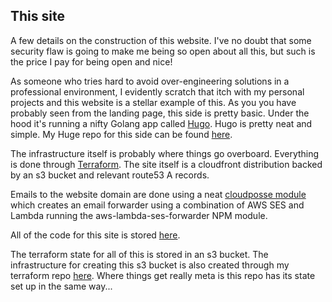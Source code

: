 
## **This site**

A few details on the construction of this website. I've no doubt that some security flaw is going to make me being so open about all this, but such is the price I pay for being open and nice!


As someone who tries hard to avoid over-engineering solutions in a professional environment, I evidently scratch that itch with my personal projects and this website is a stellar example of this. 
As you you have probably seen from the landing page, this side is pretty basic. Under the hood it's running a nifty Golang app called [Hugo](https://gohugo.io/). Hugo is pretty neat and simple. My Huge repo for this side can be found [here](https://github.com/DarraghMcC/darraghmc.com).

The infrastructure itself is probably where things go overboard. Everything is done through [Terraform](https://www.terraform.io/). The site itself is a cloudfront distribution backed by an s3 bucket and relevant route53 A records. 

Emails to the website domain are done using a neat [cloudposse module](https://github.com/cloudposse/terraform-aws-ses-lambda-forwarder) which creates an email forwarder using a combination of AWS SES and Lambda running the aws-lambda-ses-forwarder NPM module.

All of the code for this site is stored [here](https://github.com/DarraghMcC/site-deploy).

The terraform state for all of this is stored in an s3 bucket. The infrastructure for creating this s3 bucket is also created through my terraform repo [here](https://github.com/DarraghMcC/tf-states). Where things get really meta is this repo has its state set up in the same way...
